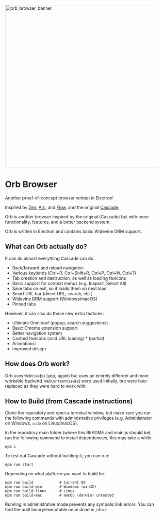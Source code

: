 <img width="1920" height="534" alt="orb_browser_banner" src="https://github.com/user-attachments/assets/a873f127-4652-4abb-9c9f-e23be7baf331" />

# Orb Browser
Another proof-of-concept browser written in Electron!

Inspired by [Zen](https://zen-browser.app/), [Arc](https://arc.net/), and [Flow](https://flow-browser.com/), and the original [Cascade](https://github.com/solarcosmic/CascadeBrowser/).

Orb is another browser inspired by the original (Cascade) but with more functionality, features, and a better backend system.

Orb is written in Electron and contains basic Widevine DRM support.

## What can Orb actually do?
It can do almost everything Cascade can do:
- Back/forward and reload navigation
- Various keybinds (Ctrl+R, Ctrl+Shift+R, Ctrl+P, Ctrl+W, Ctrl+T)
- Tab creation and destruction, as well as loading favicons
- Basic support for context menus (e.g. Inspect, Select All)
- Save tabs on exit, so it loads them on next load
- Smart URL bar (direct URL, search, etc.)
- Widevine DRM support (Windows/macOS)
- Pinned tabs

However, it can also do these new extra features:
- Ultimate Omnibox! (popup, search suggestions)
- Basic Chrome extension support
- Better navigation system
- Cached favicons (cold URL loading) * (partial)
- Animations!
- Improved design

## How does Orb work?
Orb uses `WebView`(s) (yep, again) but uses an entirely different and more workable backend. `WebContentView`(s) were used initially, but were later replaced as they were hard to work with.

## How to Build (from Cascade instructions)
Clone the repository and open a terminal window, but make sure you run the following commands with administrative privileges (e.g. Administrator on Windows, `sudo` on Linux/macOS).

In the repository main folder (where this README and main.js should be) run the following command to install dependencies, this may take a while:
```
npm i
```
To test out Cascade without building it, you can run:
```
npm run start
```
Depending on what platform you want to build for:
```
npm run build            # Current OS
npm run build-win        # Windows (win32)
npm run build-linux      # Linux
npm run build-mac        # macOS (darwin) untested
```
Running in administrative mode prevents any symbolic link errors. You can find the built binary/executable once done in `/dist`.

